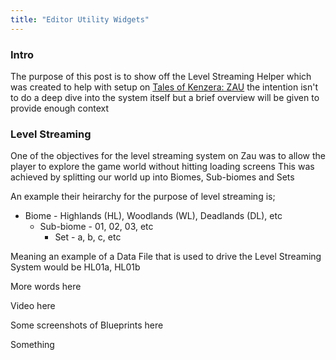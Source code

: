 ```yaml
---
title: "Editor Utility Widgets"
---
```


### Intro

The purpose of this post is to show off the Level Streaming Helper which was created to help with setup on [Tales of Kenzera: ZAU](https://www.ea.com/en-gb/games/tales-of-kenzera/zau) 
the intention isn't to do a deep dive into the system itself but a brief overview will be given to provide enough context

### Level Streaming

One of the objectives for the level streaming system on Zau was to allow the player to explore the game world without hitting loading screens
This was achieved by splitting our world up into Biomes, Sub-biomes and Sets

An example their heirarchy for the purpose of level streaming is;
* Biome - Highlands (HL), Woodlands (WL), Deadlands (DL), etc
	* Sub-biome - 01, 02, 03, etc
		* Set - a, b, c, etc
		
Meaning an example of a Data File that is used to drive the Level Streaming System would be HL01a, HL01b

More words here

Video here

Some screenshots of Blueprints here

Something









